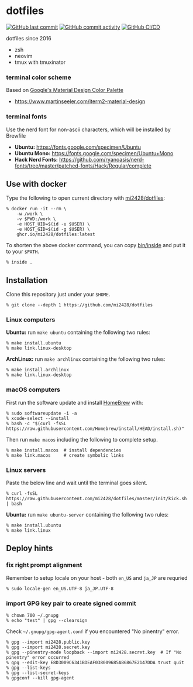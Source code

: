 # dotfiles
[![GitHub last commit](https://img.shields.io/github/last-commit/mi2428/dotfiles)](https://github.com/mi2428/dotfiles/commit/HEAD) [![GitHub commit activity](https://img.shields.io/github/commit-activity/y/mi2428/dotfiles)](https://github.com/mi2428/dotfiles/commits/master) [![GitHub CI/CD](https://github.com/mi2428/dotfiles/actions/workflows/build.yml/badge.svg)](https://github.com/mi2428/dotfiles/actions/workflows/build.yml)

dotfiles since 2016

* zsh
* neovim
* tmux with tmuxinator

### terminal color scheme

Based on [Google's Material Design Color Palette](https://material.io/design/style/color.html)

* https://www.martinseeler.com/iterm2-material-design

### terminal fonts

Use the nerd font for non-ascii characters, which will be installed by Brewfile

* **Ubuntu:** https://fonts.google.com/specimen/Ubuntu
* **Ubuntu Mono:** https://fonts.google.com/specimen/Ubuntu+Mono
* **Hack Nerd Fonts:** https://github.com/ryanoasis/nerd-fonts/tree/master/patched-fonts/Hack/Regular/complete

## Use with docker

Type the following to open current directory with [mi2428/dotfiles](https://github.com/mi2428/dotfiles/pkgs/container/dotfiles):

```
% docker run -it --rm \
    -w /work \
    -v $PWD:/work \
    -e HOST_UID=$(id -u $USER) \
    -e HOST_GID=$(id -g $USER) \
    ghcr.io/mi2428/dotfiles:latest
```

To shorten the above docker command, you can copy [bin/inside](https://github.com/mi2428/dotfiles/blob/master/bin/inside) and put it to your `$PATH`.

```
% inside .
```

## Installation

Clone this repository just under your `$HOME`.

```
% git clone --depth 1 https://github.com/mi2428/dotfiles
```

### Linux computers

**Ubuntu:** run `make ubuntu` containing the following two rules:

```
% make install.ubuntu
% make link.linux-desktop
```

**ArchLinux:** run `make archlinux` containing the following two rules:

```
% make install.archlinux
% make link.linux-desktop
```

### macOS computers

First run the software update and install [HomeBrew](https://brew.sh/) with:

```
% sudo softwareupdate -i -a
% xcode-select --install
% bash -c "$(curl -fsSL https://raw.githubusercontent.com/Homebrew/install/HEAD/install.sh)"
```

Then run `make macos` including the following to complete setup.

```
% make install.macos  # install dependencies
% make link.macos     # create symbolic links
```

### Linux servers

Paste the below line and wait until the terminal goes silent.

```
% curl -fsSL https://raw.githubusercontent.com/mi2428/dotfiles/master/init/kick.sh | bash
```

**Ubuntu:** run `make ubuntu-server` containing the following two rules:

```
% make install.ubuntu
% make link.linux
```

## Deploy hints

### fix right prompt alignment

Remember to setup locale on your host - both `en_US` and `ja_JP` are requried

```
% sudo locale-gen en_US.UTF-8 ja_JP.UTF-8
```

### import GPG key pair to create signed commit

```
% chown 700 ~/.gnupg
% echo "test" | gpg --clearsign 
```

Check `~/.gnupg/gpg-agent.conf` if you encountered "No pinentry" error.

```
% gpg --import mi2428.public.key
% gpg --import mi2428.secret.key
% gpg --pinentry-mode loopback --import mi2428.secret.key  # If "No pinentry" error occurred
% gpg --edit-key E8D3009C6341BDEAF038009685AB6867E2147DDA trust quit
% gpg --list-keys
% gpg --list-secret-keys
% gpgconf --kill gpg-agent
```
